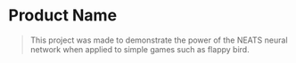 # Product Name
> This project was made to demonstrate the power of the NEATS neural network when applied to 
> simple games such as flappy bird. 
> 
